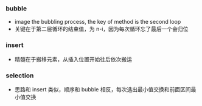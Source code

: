 ### bubble

- image the bubbling process, the key of method is the second loop
- 关键在于第二层循环的结束值，为 n-i，因为每次循环忘了最后一个会归位

### insert

- 精髓在于搬移元素，从插入位置开始往后依次搬运

### selection

- 思路和 insert 类似，顺序和 bubble 相反，每次选出最小值交换和前面区间最小值交换
